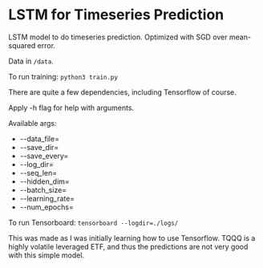 # LSTM for Timeseries Prediction

LSTM model to do timeseries prediction. Optimized with SGD over mean-squared error. 

Data in ```/data```.

To run training: ``` python3 train.py ```

There are quite a few dependencies, including Tensorflow of course. 

Apply -h flag for help with arguments. 

Available args:
  * --data_file=
  * --save_dir=
  * --save_every=
  * --log_dir=
  * --seq_len=
  * --hidden_dim=
  * --batch_size=
  * --learning_rate=
  * --num_epochs=

To run Tensorboard: ``` tensorboard --logdir=./logs/ ``` 

This was made as I was initially learning how to use Tensorflow. TQQQ is a highly volatile leveraged ETF, and thus the predictions are not very good with this simple model. 